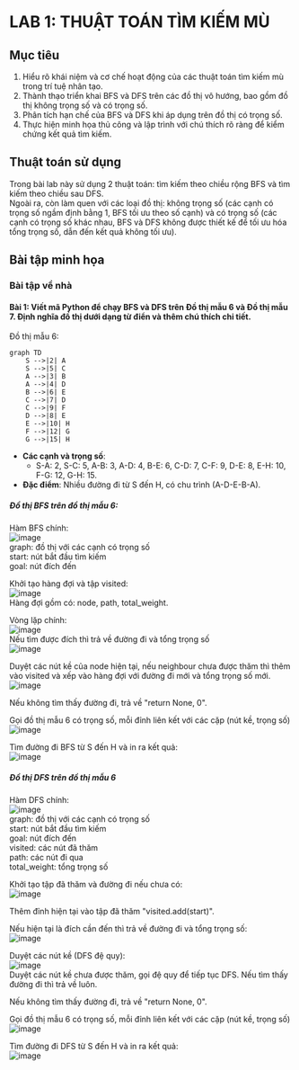 # LAB 1: THUẬT TOÁN TÌM KIẾM MÙ  
## Mục tiêu  
1. Hiểu rõ khái niệm và cơ chế hoạt động của các thuật toán tìm kiếm mù trong trí tuệ nhân tạo.
2. Thành thạo triển khai BFS và DFS trên các đồ thị vô hướng, bao gồm đồ thị không trọng số và có trọng số.
3. Phân tích hạn chế của BFS và DFS khi áp dụng trên đồ thị có trọng số.
4. Thực hiện minh họa thủ công và lập trình với chú thích rõ ràng để kiểm chứng kết quả tìm kiếm.

## Thuật toán sử dụng  
Trong bài lab này sử dụng 2 thuật toán: tìm kiếm theo chiều rộng BFS và tìm kiếm theo chiều sau DFS.  
Ngoài ra, còn làm quen với các loại đồ thị: không trọng số (các cạnh có trọng số ngầm định bằng 1, BFS tối ưu theo số cạnh) và có trọng số (các cạnh có trọng số khác nhau, BFS và DFS không được thiết kế để tối ưu hóa tổng trọng số, dẫn đến kết quả không tối ưu).  

## Bài tập minh họa  
### Bài tập về nhà  
#### Bài 1: Viết mã Python để chạy BFS và DFS trên **Đồ thị mẫu 6** và **Đồ thị mẫu 7**. Định nghĩa đồ thị dưới dạng từ điển và thêm chú thích chi tiết.  
Đồ thị mẫu 6:  
```mermaid
graph TD
    S -->|2| A
    S -->|5| C
    A -->|3| B
    A -->|4| D
    B -->|6| E
    C -->|7| D
    C -->|9| F
    D -->|8| E
    E -->|10| H
    F -->|12| G
    G -->|15| H
```
- **Các cạnh và trọng số**:
  - S-A: 2, S-C: 5, A-B: 3, A-D: 4, B-E: 6, C-D: 7, C-F: 9, D-E: 8, E-H: 10, F-G: 12, G-H: 15.
- **Đặc điểm**: Nhiều đường đi từ S đến H, có chu trình (A-D-E-B-A).

##### Đồ thị BFS trên đồ thị mẫu 6:  

Hàm BFS chính:  
![image](https://github.com/user-attachments/assets/a8c6a965-02be-407c-8378-79a32eeafb4b)  
graph: đồ thị với các cạnh có trọng số  
start: nút bắt đầu tìm kiếm  
goal: nút đích đến  

Khởi tạo hàng đợi và tập visited:  
![image](https://github.com/user-attachments/assets/3976395b-6414-4a17-9edb-aba5f0aaa6dd)  
Hàng đợi gồm có: node, path, total_weight.  

Vòng lặp chính:  
![image](https://github.com/user-attachments/assets/4d5c5f67-c444-42f9-b0f0-c9ef2067369e)  
Nếu tìm được đích thì trả về đường đi và tổng trọng số  
![image](https://github.com/user-attachments/assets/58d0f744-bd6d-4e68-88e5-c278eecb530e)    

Duyệt các nút kề của node hiện tại, nếu neighbour chưa được thăm thì thêm vào visited và xếp vào hàng đợi với đường đi mới và tổng trọng số mới.
![image](https://github.com/user-attachments/assets/97d87895-9915-4007-a31e-40e87716b46b)  

Nếu không tìm thấy đường đi, trả về "return None, 0".  

Gọi đồ thị mẫu 6 có trọng số, mỗi đỉnh liên kết với các cặp (nút kề, trọng số)  
![image](https://github.com/user-attachments/assets/316e6cb2-2937-4df0-a3fd-7929ca926e09)  

Tìm đường đi BFS từ S đến H và in ra kết quả:  
![image](https://github.com/user-attachments/assets/ec60585f-5992-42bb-a68b-13eb3be78c94)  

##### Đồ thị DFS trên đồ thị mẫu 6  

Hàm DFS chính:  
![image](https://github.com/user-attachments/assets/5dbd6b7c-6c65-47f6-9cad-0ba658f06aaf)  
graph: đồ thị với các cạnh có trọng số  
start: nút bắt đầu tìm kiếm  
goal: nút đích đến  
visited: các nút đã thăm  
path: các nút đi qua  
total_weight: tổng trọng số  

Khởi tạo tập đã thăm và đường đi nếu chưa có:  
![image](https://github.com/user-attachments/assets/fda1f8f4-5ef1-4c18-b9bb-631a75ce66fa)  

Thêm đỉnh hiện tại vào tập đã thăm "visited.add(start)".  

Nếu hiện tại là đích cần đến thì trả về đường đi và tổng trọng số:  
![image](https://github.com/user-attachments/assets/48846b37-c6c1-482c-8905-a51259384621)  

Duyệt các nút kề (DFS đệ quy):  
![image](https://github.com/user-attachments/assets/6a3a72f6-010f-452a-907b-db990c8164de)  
Duyệt các nút kề chưa được thăm, gọi đệ quy để tiếp tục DFS. Nếu tìm thấy đường đi thì trả về luôn.  

Nếu không tìm thấy đường đi, trả về "return None, 0".  

Gọi đồ thị mẫu 6 có trọng số, mỗi đỉnh liên kết với các cặp (nút kề, trọng số)  
![image](https://github.com/user-attachments/assets/316e6cb2-2937-4df0-a3fd-7929ca926e09)  

Tìm đường đi DFS từ S đến H và in ra kết quả:  
![image](https://github.com/user-attachments/assets/c049cb37-488b-4cc2-b057-51464967693e)































